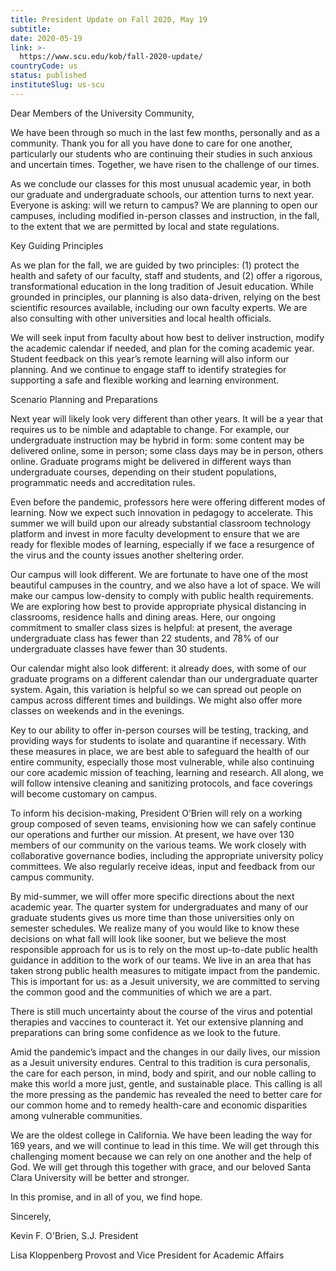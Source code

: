 ```yaml
---
title: President Update on Fall 2020, May 19
subtitle: 
date: 2020-05-19
link: >-
  https://www.scu.edu/kob/fall-2020-update/
countryCode: us
status: published
instituteSlug: us-scu
---
```

Dear Members of the University Community,

We have been through so much in the last few months, personally and as a community. Thank you for all you have done to care for one another, particularly our students who are continuing their studies in such anxious and uncertain times. Together, we have risen to the challenge of our times.

As we conclude our classes for this most unusual academic year, in both our graduate and undergraduate schools, our attention turns to next year. Everyone is asking: will we return to campus?  We are planning to open our campuses, including modified in-person classes and instruction, in the fall, to the extent that we are permitted by local and state regulations.

Key Guiding Principles

As we plan for the fall, we are guided by two principles: (1) protect the health and safety of our faculty, staff and students, and (2) offer a rigorous, transformational education in the long tradition of Jesuit education. While grounded in principles, our planning is also data-driven, relying on the best scientific resources available, including our own faculty experts. We are also consulting with other universities and local health officials.

We will seek input from faculty about how best to deliver instruction, modify the academic calendar if needed, and plan for the coming academic year. Student feedback on this year’s remote learning will also inform our planning. And we continue to engage staff to identify strategies for supporting a safe and flexible working and learning environment.

Scenario Planning and Preparations 

Next year will likely look very different than other years. It will be a year that requires us to be nimble and adaptable to change. For example, our undergraduate instruction may be hybrid in form: some content may be delivered online, some in person; some class days may be in person, others online. Graduate programs might be delivered in different ways than undergraduate courses, depending on their student populations, programmatic needs and accreditation rules.

Even before the pandemic, professors here were offering different modes of learning. Now we expect such innovation in pedagogy to accelerate. This summer we will build upon our already substantial classroom technology platform and invest in more faculty development to ensure that we are ready for flexible modes of learning, especially if we face a resurgence of the virus and the county issues another sheltering order.

Our campus will look different. We are fortunate to have one of the most beautiful campuses in the country, and we also have a lot of space. We will make our campus low-density to comply with public health requirements. We are exploring how best to provide appropriate physical distancing in classrooms, residence halls and dining areas. Here, our ongoing commitment to smaller class sizes is helpful: at present, the average undergraduate class has fewer than 22 students, and 78% of our undergraduate classes have fewer than 30 students.  

Our calendar might also look different: it already does, with some of our graduate programs on a different calendar than our undergraduate quarter system. Again, this variation is helpful so we can spread out people on campus across different times and buildings. We might also offer more classes on weekends and in the evenings.

Key to our ability to offer in-person courses will be testing, tracking, and providing ways for students to isolate and quarantine if necessary. With these measures in place, we are best able to safeguard the health of our entire community, especially those most vulnerable, while also continuing our core academic mission of teaching, learning and research. All along, we will follow intensive cleaning and sanitizing protocols, and face coverings will become customary on campus.

To inform his decision-making, President O’Brien will rely on a working group composed of seven teams, envisioning how we can safely continue our operations and further our mission. At present, we have over 130 members of our community on the various teams. We work closely with collaborative governance bodies, including the appropriate university policy committees. We also regularly receive ideas, input and feedback from our campus community.

By mid-summer, we will offer more specific directions about the next academic year. The quarter system for undergraduates and many of our graduate students gives us more time than those universities only on semester schedules. We realize many of you would like to know these decisions on what fall will look like sooner, but we believe the most responsible approach for us is to rely on the most up-to-date public health guidance in addition to the work of our teams. We live in an area that has taken strong public health measures to mitigate impact from the pandemic. This is important for us: as a Jesuit university, we are committed to serving the common good and the communities of which we are a part.

There is still much uncertainty about the course of the virus and potential therapies and vaccines to counteract it. Yet our extensive planning and preparations can bring some confidence as we look to the future.

Amid the pandemic’s impact and the changes in our daily lives, our mission as a Jesuit university endures. Central to this tradition is cura personalis, the care for each person, in mind, body and spirit, and our noble calling to make this world a more just, gentle, and sustainable place. This calling is all the more pressing as the pandemic has revealed the need to better care for our common home and to remedy health-care and economic disparities among vulnerable communities.

We are the oldest college in California. We have been leading the way for 169 years, and we will continue to lead in this time. We will get through this challenging moment because we can rely on one another and the help of God. We will get through this together with grace, and our beloved Santa Clara University will be better and stronger.

In this promise, and in all of you, we find hope.

Sincerely,

Kevin F. O'Brien, S.J.
President

Lisa Kloppenberg
Provost and Vice President for Academic Affairs